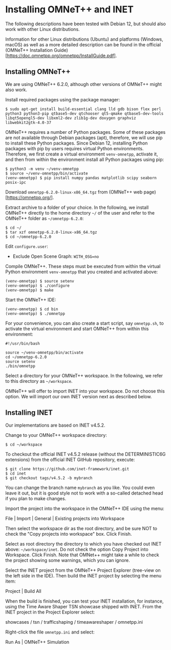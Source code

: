 # Installing OMNeT++ and INET

The following descriptions have been tested with Debian 12, but should also work with other Linux distributions.

Information for other Linux distributions (Ubuntu) and platforms (Windows, macOS) as well as a more detailed description
can be found in the official (OMNeT++ Installation Guide)[https://doc.omnetpp.org/omnetpp/InstallGuide.pdf].

## Installing OMNeT++

We are using OMNeT++ 6.2.0, although other versions of OMNeT++ might also work.

Install required packages using the package manager:

```
$ sudo apt-get install build-essential clang lld gdb bison flex perl python3 python3-pip qtbase5-dev qtchooser qt5-qmake qtbase5-dev-tools libqt5opengl5-dev libxml2-dev zlib1g-dev doxygen graphviz libwebkit2gtk-4.0-37
```

OMNeT++ requires a number of Python packages. Some of these packages are not available through Debian packages (apt),
therefore, we will use pip to install these Python packages. Since Debian 12, installing Python packages with pip by
users requires virtual Python environments. Therefore, we first create a virtual environment `venv-omnetpp`, activate
it, and then from within the environment install all Python packages using pip:

```
$ python3 -m venv ~/venv-omnetpp
$ source ~/venv-omnetpp/bin/activate
(venv-omnetpp) $ pip install numpy pandas matplotlib scipy seaborn posix-ipc
```

Download `omnetpp-6.2.0-linux-x86_64.tgz` from (OMNeT++ web page)[https://omnetpp.org/].

Extract archive to a folder of your choice. In the following, we install OMNeT++ directly to the home directory `~/` of
the user and refer to the OMNeT++ folder as `~/omnetpp-6.2.0`:

```
$ cd ~/
$ tar xzf omnetpp-6.2.0-linux-x86_64.tgz
$ cd ~/omnetpp-6.2.0
```

Edit `configure.user`:

* Exclude Open Scene Graph: `WITH_OSG=no`

Compile OMNeT++. These steps must be executed from within the virtual Python environment `venv-omnetpp` that you created
and activated above:

```
(venv-omnetpp) $ source setenv
(venv-omnetpp) $ ./configure
(venv-omnetpp) $ make
```

Start the OMNeT++ IDE:

```
(venv-omnetpp) $ cd bin 
(venv-omnetpp) $ ./omnetpp
```

For your convenience, you can also create a start script, say `omnetpp.sh`, to activate the virtual environment and
start OMNeT++ from within this environment:

```
#!/usr/bin/bash

source ~/venv-omnetpp/bin/activate
cd ~/omnetpp-6.2.0
source setenv
./bin/omnetpp
```

Select a directory for your OMNeT++ workspace. In the following, we refer to this directory as `~/workspace`.

OMNeT++ will offer to import INET into your workspace. Do not choose this option. We will import our own INET version
next as described below.

## Installing INET

Our implementations are based on INET v4.5.2.

Change to your OMNeT++ workspace directory:

```
$ cd ~/workspace
```

To checkout the official INET v4.5.2 release (without the DETERMINISTIC6G extensions) from the official INET GitHub
repository, execute:

```
$ git clone https://github.com/inet-framework/inet.git
$ cd inet
$ git checkout tags/v4.5.2 -b mybranch
```

You can change the branch name `mybranch` as you like. You could even leave it out, but it is good style not to work
with a so-called detached head if you plan to make changes.

Import the project into the workspace in the OMNeT++ IDE using the menu: 

File | Import | General | Existing projects into Workspace

Then select the workspace dir as the root directory, and be sure NOT to check the
"Copy projects into workspace" box. Click Finish.

Select as root directory the directory to which you have checked out INET above: `~/workspace/inet`. Do not check the
option Copy Project into Workspace. Click Finish. Note that OMNet++ might take a while to check the project showing some
warnings, which you can ignore.

Select the INET project from the OMNeT++ Project Explorer (tree-view on the left side in the IDE). Then build the INET
project by selecting the menu item:

Project | Build All

When the build is finished, you can test your INET installation, for instance, using the Time Aware Shaper TSN showcase
shipped with INET. From the INET project in the Project Explorer select:

showcases / tsn / trafficshaping / timeawareshaper / omnetpp.ini

Right-click the file `omnetpp.ini` and select:

Run As | OMNeT++ Simulation
